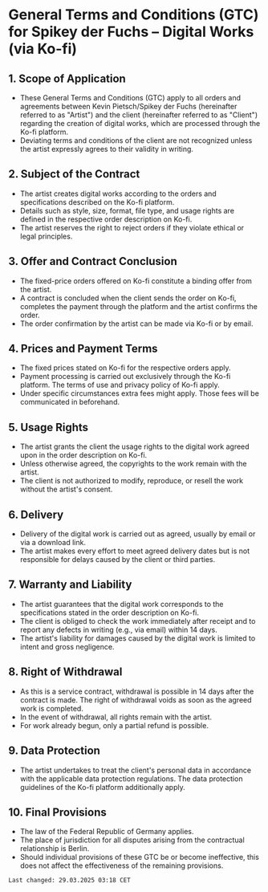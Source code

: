 # General Terms and Conditions (GTC) for Spikey der Fuchs – Digital Works (via Ko-fi)

## 1. Scope of Application

* These General Terms and Conditions (GTC) apply to all orders and agreements between Kevin Pietsch/Spikey der Fuchs (hereinafter referred to as "Artist") and the client (hereinafter referred to as "Client") regarding the creation of digital works, which are processed through the Ko-fi platform.
* Deviating terms and conditions of the client are not recognized unless the artist expressly agrees to their validity in writing.

## 2. Subject of the Contract

* The artist creates digital works according to the orders and specifications described on the Ko-fi platform.
* Details such as style, size, format, file type, and usage rights are defined in the respective order description on Ko-fi.
* The artist reserves the right to reject orders if they violate ethical or legal principles.

## 3. Offer and Contract Conclusion

* The fixed-price orders offered on Ko-fi constitute a binding offer from the artist.
* A contract is concluded when the client sends the order on Ko-fi, completes the payment through the platform and the artist confirms the order.
* The order confirmation by the artist can be made via Ko-fi or by email.

## 4. Prices and Payment Terms

* The fixed prices stated on Ko-fi for the respective orders apply.
* Payment processing is carried out exclusively through the Ko-fi platform. The terms of use and privacy policy of Ko-fi apply.
* Under specific circumstances extra fees might apply. Those fees will be communicated in beforehand.

## 5. Usage Rights

* The artist grants the client the usage rights to the digital work agreed upon in the order description on Ko-fi.
* Unless otherwise agreed, the copyrights to the work remain with the artist.
* The client is not authorized to modify, reproduce, or resell the work without the artist's consent.

## 6. Delivery

* Delivery of the digital work is carried out as agreed, usually by email or via a download link.
* The artist makes every effort to meet agreed delivery dates but is not responsible for delays caused by the client or third parties.

## 7. Warranty and Liability

* The artist guarantees that the digital work corresponds to the specifications stated in the order description on Ko-fi.
* The client is obliged to check the work immediately after receipt and to report any defects in writing (e.g., via email) within 14 days.
* The artist's liability for damages caused by the digital work is limited to intent and gross negligence.

## 8. Right of Withdrawal

* As this is a service contract, withdrawal is possible in 14 days after the contract is made. The right of withdrawal voids as soon as the agreed work is completed.
* In the event of withdrawal, all rights remain with the artist.
* For work already begun, only a partial refund is possible.

## 9. Data Protection

* The artist undertakes to treat the client's personal data in accordance with the applicable data protection regulations. The data protection guidelines of the Ko-fi platform additionally apply.

## 10. Final Provisions

* The law of the Federal Republic of Germany applies.
* The place of jurisdiction for all disputes arising from the contractual relationship is Berlin.
* Should individual provisions of these GTC be or become ineffective, this does not affect the effectiveness of the remaining provisions.

```txt
Last changed: 29.03.2025 03:18 CET
```
